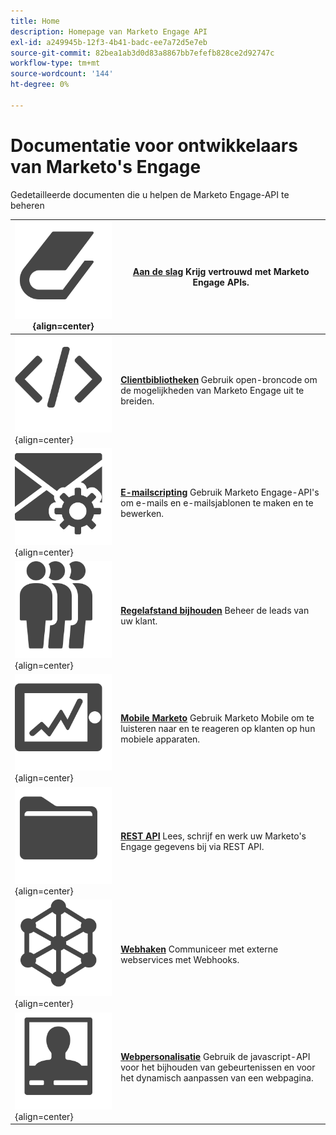 ```yaml
---
title: Home
description: Homepage van Marketo Engage API
exl-id: a249945b-12f3-4b41-badc-ee7a72d5e7eb
source-git-commit: 82bea1ab3d0d83a8867bb7efefb828ce2d92747c
workflow-type: tm+mt
source-wordcount: '144'
ht-degree: 0%

---
```


# Documentatie voor ontwikkelaars van Marketo&#39;s Engage

Gedetailleerde documenten die u helpen de Marketo Engage-API te beheren

| ![Aan de slag](assets/Smock_Book_18_N.svg){align=center} | [**Aan de slag**](getting-started.md)  Krijg vertrouwd met Marketo Engage APIs. |
|---|---|
| ![Clientbibliotheken](assets/Smock_Code_18_N.svg){align=center} | [**Clientbibliotheken**](https://github.com/Marketo/Community-Supported-Client-Libraries) Gebruik open-broncode om de mogelijkheden van Marketo Engage uit te breiden. |
| ![E-mailscripting](assets/Smock_EmailGear_18_N.svg){align=center} | [**E-mailscripting**](rest-api/emails.md) Gebruik Marketo Engage-API&#39;s om e-mails en e-mailsjablonen te maken en te bewerken. |
| ![Regelafstand bijhouden](assets/Smock_PeopleGroup_18_N.svg){align=center} | [**Regelafstand bijhouden**](javascript-api/lead-tracking.md) Beheer de leads van uw klant. |
| ![Mobile Marketo](assets/Smock_MobileServices_18_N.svg){align=center} | [**Mobile Marketo**](mobile/mobile.md) Gebruik Marketo Mobile om te luisteren naar en te reageren op klanten op hun mobiele apparaten. |
| ![REST API&#39;s](assets/Smock_AppleFiles_18_N.svg){align=center} | [**REST API**](https://developer.adobe.com/marketo-apis/) Lees, schrijf en werk uw Marketo&#39;s Engage gegevens bij via REST API. |
| ![Webhaken](assets/Smock_SocialNetwork_18_N.svg){align=center} | [**Webhaken**](webhooks/webhooks.md) Communiceer met externe webservices met Webhooks. |
| ![Webpersonalisatie](assets/Smock_PersonalizationField_18_N.svg){align=center} | [**Webpersonalisatie**](javascript-api/web-personalization.md) Gebruik de javascript-API voor het bijhouden van gebeurtenissen en voor het dynamisch aanpassen van een webpagina. |
